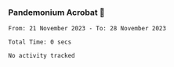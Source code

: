 ### Pandemonium Acrobat 🤸

<!--START_SECTION:waka-->

```all_time
From: 21 November 2023 - To: 28 November 2023

Total Time: 0 secs

No activity tracked
```

<!--END_SECTION:waka-->
